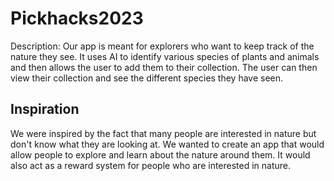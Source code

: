 # Pickhacks2023

Description: Our app is meant for explorers who want to keep track of the nature they see. It uses AI to identify various species of plants and animals and then allows the user to add them to their collection. The user can then view their collection and see the different species they have seen.

## Inspiration

We were inspired by the fact that many people are interested in nature but don't know what they are looking at. We wanted to create an app that would allow people to explore and learn about the nature around them. It would also act as a reward system for people who are interested in nature.